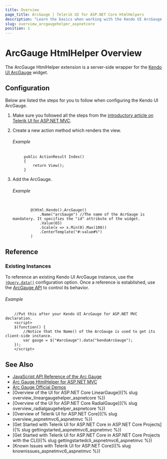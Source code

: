 ```yaml
---
title: Overview
page_title: ArcGauge | Telerik UI for ASP.NET Core HtmlHelpers
description: "Learn the basics when working with the Kendo UI ArcGauge HtmlHelper for ASP.NET Core (MVC 6 or ASP.NET Core MVC)."
slug: overview_arcgaugehelper_aspnetcore
position: 1
---
```


# ArcGauge HtmlHelper Overview

The ArcGauge HtmlHelper extension is a server-side wrapper for the [Kendo UI ArcGauge](http://docs.telerik.com/kendo-ui/api/javascript/dataviz/ui/arcgauge) widget.

## Configuration

Below are listed the steps for you to follow when configuring the Kendo UI ArcGauge.

1. Make sure you followed all the steps from the [introductory article on Telerik UI for ASP.NET MVC](https://docs.telerik.com/aspnet-core/introduction).

1. Create a new action method which renders the view.

    ###### Example

            public ActionResult Index()
            {
                return View();
            }

1. Add the ArcGauge.

    ###### Example

    ```tab-Razor

            @(Html.Kendo().ArcGauge()
                .Name("arcGauge") //The name of the AcrGauge is mandatory. It specifies the "id" attribute of the widget.
                .Value(65)
                .Scale(x => x.Min(0).Max(100))
                .CenterTemplate("#:value#%")
            )

    ```

## Reference

### Existing Instances

To reference an existing Kendo UI ArcGauge instance, use the [`jQuery.data()`](http://api.jquery.com/jQuery.data/) configuration option. Once a reference is established, use the [ArcGauge API](http://docs.telerik.com/kendo-ui/api/javascript/dataviz/ui/arcgauge#methods) to control its behavior.

###### Example

        //Put this after your Kendo UI ArcGauge for ASP.NET MVC declaration.
        <script>
        $(function() {
            //Notice that the Name() of the ArcGauge is used to get its client-side instance.
            var gauge = $("#arcGauge").data("kendoArcGauge");
        });
        </script>

## See Also

* [JavaScript API Reference of the Arc Gauge](http://docs.telerik.com/kendo-ui/api/javascript/dataviz/ui/arcgauge)
* [Arc Gauge HtmlHelper for ASP.NET MVC](http://docs.telerik.com/aspnet-mvc/helpers/arcgauge/overview)
* [Arc Gauge Official Demos](http://demos.telerik.com/aspnet-core/arc-gauge/index)
* [Overview of the UI for ASP.NET Core LinearGauge]({% slug overview_lineargaugehelper_aspnetcore %})
* [Overview of the UI for ASP.NET Core RadialGauge]({% slug overview_radialgaugehelper_aspnetcore %})
* [Overview of Telerik UI for ASP.NET Core]({% slug overview_aspnetmvc6_aspnetmvc %})
* [Get Started with Telerik UI for ASP.NET Core in ASP.NET Core Projects]({% slug gettingstarted_aspnetmvc6_aspnetmvc %})
* [Get Started with Telerik UI for ASP.NET Core in ASP.NET Core Projects with the CLI]({% slug gettingstartedcli_aspnetmvc6_aspnetmvc %})
* [Known Issues with Telerik UI for ASP.NET Core]({% slug knownissues_aspnetmvc6_aspnetmvc %})
